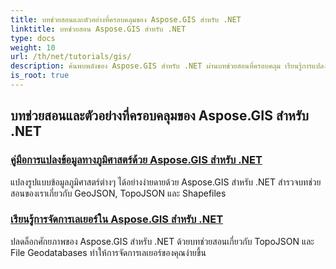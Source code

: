 ```yaml
---
title: บทช่วยสอนและตัวอย่างที่ครอบคลุมของ Aspose.GIS สำหรับ .NET
linktitle: บทช่วยสอน Aspose.GIS สำหรับ .NET
type: docs
weight: 10
url: /th/net/tutorials/gis/
description: ค้นพบพลังของ Aspose.GIS สำหรับ .NET ผ่านบทช่วยสอนที่ครอบคลุม เรียนรู้การแปลง GeoData การสร้างรูปทรงเรขาคณิต การวิเคราะห์ การจัดการเลเยอร์ และอื่นๆ อีกมากมาย
is_root: true
---
```


## บทช่วยสอนและตัวอย่างที่ครอบคลุมของ Aspose.GIS สำหรับ .NET 
### [คู่มือการแปลงข้อมูลทางภูมิศาสตร์ด้วย Aspose.GIS สำหรับ .NET](./guide-to-geo-data-conversion/)
แปลงรูปแบบข้อมูลภูมิศาสตร์ต่างๆ ได้อย่างง่ายดายด้วย Aspose.GIS สำหรับ .NET สำรวจบทช่วยสอนของเราเกี่ยวกับ GeoJSON, TopoJSON และ Shapefiles
### [เรียนรู้การจัดการเลเยอร์ใน Aspose.GIS สำหรับ .NET](./mastering-layer-management/)
ปลดล็อกศักยภาพของ Aspose.GIS สำหรับ .NET ด้วยบทช่วยสอนเกี่ยวกับ TopoJSON และ File Geodatabases ทำให้การจัดการเลเยอร์ของคุณง่ายขึ้น